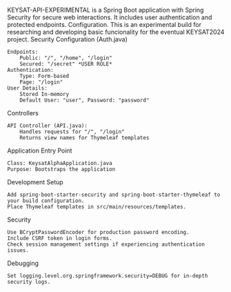 KEYSAT-API-EXPERIMENTAL is a Spring Boot application with Spring Security for secure web interactions. It includes user authentication and protected endpoints.
Configuration. This is an experimental build for researching and developing basic funcionality for the eventual KEYSAT2024 project.
Security Configuration (Auth.java)

    Endpoints:
        Public: "/", "/home", "/login"
        Secured: "/secret" *USER ROLE*
    Authentication:
        Type: Form-based
        Page: "/login"
    User Details:
        Stored In-memory
        Default User: "user", Password: "password"

Controllers

    API Controller (API.java):
        Handles requests for "/", "/login"
        Returns view names for Thymeleaf templates

Application Entry Point

    Class: KeysatAlphaApplication.java
    Purpose: Bootstraps the application

Development
Setup

    Add spring-boot-starter-security and spring-boot-starter-thymeleaf to your build configuration.
    Place Thymeleaf templates in src/main/resources/templates.

Security

    Use BCryptPasswordEncoder for production password encoding.
    Include CSRF token in login forms.
    Check session management settings if experiencing authentication issues.

Debugging

    Set logging.level.org.springframework.security=DEBUG for in-depth security logs.
